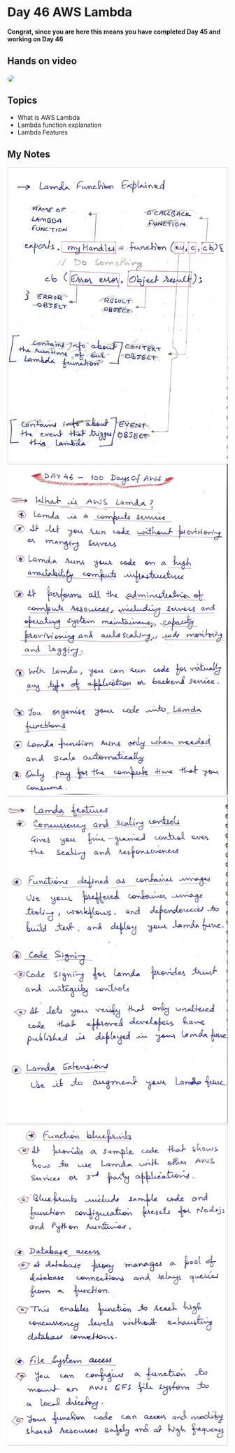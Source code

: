 # Day 46 AWS Lambda

**Congrat, since you are here this means you have completed Day 45 and working on Day 46**

## Hands on video
<a href="https://youtu.be/0kMZHTbKak8">
<img src="https://i3.ytimg.com/vi/0kMZHTbKak8/hqdefault.jpg" align="center" width="200" style="border-radius:40px" />
</a>

## Topics
  - What is AWS Lambda
  - Lambda function explanation
  - Lambda Features

## My Notes
  ![1](./images/c46119a7b33016a16c927b712427bec91915f4d0.jpeg)
  ![2](./images/0210b4d308661a36252c52a79cede2c932d555e8.jpeg)
  ![3](./images/44eadd1b854bf9f65c8e7b89fc0494447e0abac9.jpeg)
  ![4](./images/1601e8819be84a088b3dea2f301a9eb2083719cd.jpeg)

